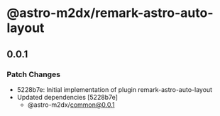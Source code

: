 # @astro-m2dx/remark-astro-auto-layout

## 0.0.1

### Patch Changes

- 5228b7e: Initial implementation of plugin remark-astro-auto-layout
- Updated dependencies [5228b7e]
  - @astro-m2dx/common@0.0.1

